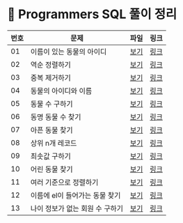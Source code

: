 # 📄 Programmers SQL 풀이 정리

| 번호 | 문제 | 파일 | 링크 |
|------|------|------|------|
| 01 | 이름이 있는 동물의 아이디 | [보기](./01_find_animal_names.sql) | [링크](https://school.programmers.co.kr/learn/courses/30/lessons/59407) |
| 02 | 역순 정렬하기 | [보기](./02_desc_ordering.sql) | [링크](https://school.programmers.co.kr/learn/courses/30/lessons/59035) |
| 03 | 중복 제거하기 | [보기](./03_remove_duplicate.sql) | [링크](https://school.programmers.co.kr/learn/courses/30/lessons/59408) |
| 04 | 동물의 아이디와 이름 | [보기](./04_animal_id_name.sql) | [링크](https://school.programmers.co.kr/learn/courses/30/lessons/59403) |
| 05 | 동물 수 구하기 | [보기](./05_animal_n.sql) | [링크](https://school.programmers.co.kr/learn/courses/30/lessons/59406) |
| 06 | 동명 동물 수 찾기 | [보기](./06_same_name_anls.sql) | [링크](https://school.programmers.co.kr/learn/courses/30/lessons/59403) |
| 07 | 아픈 동물 찾기 | [보기](./07_find_sick_animal.sql) | [링크](https://school.programmers.co.kr/learn/courses/30/lessons/59403) |
| 08 | 상위 n개 레코드 | [보기](./08_head_n.sql) | [링크](https://school.programmers.co.kr/learn/courses/30/lessons/59405) |
| 09 | 최솟값 구하기 | [보기](./09_find_minimum.sql) | [링크](https://school.programmers.co.kr/learn/courses/30/lessons/59038) |
| 10 | 어린 동물 찾기 | [보기](./10_find_young_animals.sql) | [링크](https://school.programmers.co.kr/learn/courses/30/lessons/59037) |
| 11 | 여러 기준으로 정렬하기 | [보기](./10_find_young_animals.sql) | [링크](https://school.programmers.co.kr/learn/courses/30/lessons/59404) |
| 12 | 이름에 el이 들어가는 동물 찾기 | [보기](./10_find_young_animals.sql) | [링크](https://school.programmers.co.kr/learn/courses/30/lessons/59047) |
| 13 | 나이 정보가 없는 회원 수 구하기 | [보기](./10_find_young_animals.sql) | [링크](https://school.programmers.co.kr/learn/courses/30/lessons/131528) |



